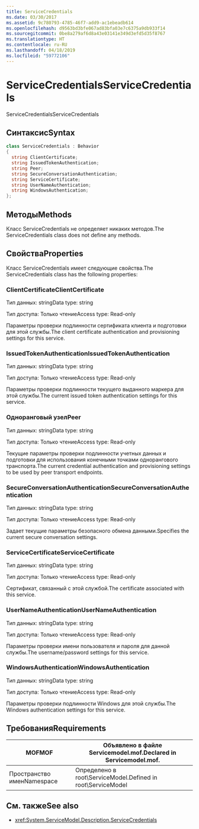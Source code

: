 ```yaml
---
title: ServiceCredentials
ms.date: 03/30/2017
ms.assetid: 9c780793-4785-46f7-add9-ac1ebeadb614
ms.openlocfilehash: d9563bd3bfe067ad83bfa03e7c6375a9db933f14
ms.sourcegitcommit: 0be8a279af6d8a43e03141e349d3efd5d35f8767
ms.translationtype: HT
ms.contentlocale: ru-RU
ms.lasthandoff: 04/18/2019
ms.locfileid: "59772106"
---
```

# <a name="servicecredentials"></a><span data-ttu-id="8ff88-102">ServiceCredentials</span><span class="sxs-lookup"><span data-stu-id="8ff88-102">ServiceCredentials</span></span>
<span data-ttu-id="8ff88-103">ServiceCredentials</span><span class="sxs-lookup"><span data-stu-id="8ff88-103">ServiceCredentials</span></span>  
  
## <a name="syntax"></a><span data-ttu-id="8ff88-104">Синтаксис</span><span class="sxs-lookup"><span data-stu-id="8ff88-104">Syntax</span></span>  
  
```csharp
class ServiceCredentials : Behavior  
{  
  string ClientCertificate;  
  string IssuedTokenAuthentication;  
  string Peer;  
  string SecureConversationAuthentication;  
  string ServiceCertificate;  
  string UserNameAuthentication;  
  string WindowsAuthentication;  
};  
```  
  
## <a name="methods"></a><span data-ttu-id="8ff88-105">Методы</span><span class="sxs-lookup"><span data-stu-id="8ff88-105">Methods</span></span>  
 <span data-ttu-id="8ff88-106">Класс ServiceCredentials не определяет никаких методов.</span><span class="sxs-lookup"><span data-stu-id="8ff88-106">The ServiceCredentials class does not define any methods.</span></span>  
  
## <a name="properties"></a><span data-ttu-id="8ff88-107">Свойства</span><span class="sxs-lookup"><span data-stu-id="8ff88-107">Properties</span></span>  
 <span data-ttu-id="8ff88-108">Класс ServiceCredentials имеет следующие свойства.</span><span class="sxs-lookup"><span data-stu-id="8ff88-108">The ServiceCredentials class has the following properties:</span></span>  
  
### <a name="clientcertificate"></a><span data-ttu-id="8ff88-109">ClientCertificate</span><span class="sxs-lookup"><span data-stu-id="8ff88-109">ClientCertificate</span></span>  
 <span data-ttu-id="8ff88-110">Тип данных: string</span><span class="sxs-lookup"><span data-stu-id="8ff88-110">Data type: string</span></span>  
  
 <span data-ttu-id="8ff88-111">Тип доступа: Только чтение</span><span class="sxs-lookup"><span data-stu-id="8ff88-111">Access type: Read-only</span></span>  
  
 <span data-ttu-id="8ff88-112">Параметры проверки подлинности сертификата клиента и подготовки для этой службы.</span><span class="sxs-lookup"><span data-stu-id="8ff88-112">The client certificate authentication and provisioning settings for this service.</span></span>  
  
### <a name="issuedtokenauthentication"></a><span data-ttu-id="8ff88-113">IssuedTokenAuthentication</span><span class="sxs-lookup"><span data-stu-id="8ff88-113">IssuedTokenAuthentication</span></span>  
 <span data-ttu-id="8ff88-114">Тип данных: string</span><span class="sxs-lookup"><span data-stu-id="8ff88-114">Data type: string</span></span>  
  
 <span data-ttu-id="8ff88-115">Тип доступа: Только чтение</span><span class="sxs-lookup"><span data-stu-id="8ff88-115">Access type: Read-only</span></span>  
  
 <span data-ttu-id="8ff88-116">Параметры проверки подлинности текущего выданного маркера для этой службы.</span><span class="sxs-lookup"><span data-stu-id="8ff88-116">The current issued token authentication settings for this service.</span></span>  
  
### <a name="peer"></a><span data-ttu-id="8ff88-117">Одноранговый узел</span><span class="sxs-lookup"><span data-stu-id="8ff88-117">Peer</span></span>  
 <span data-ttu-id="8ff88-118">Тип данных: string</span><span class="sxs-lookup"><span data-stu-id="8ff88-118">Data type: string</span></span>  
  
 <span data-ttu-id="8ff88-119">Тип доступа: Только чтение</span><span class="sxs-lookup"><span data-stu-id="8ff88-119">Access type: Read-only</span></span>  
  
 <span data-ttu-id="8ff88-120">Текущие параметры проверки подлинности учетных данных и подготовки для использования конечными точками однорангового транспорта.</span><span class="sxs-lookup"><span data-stu-id="8ff88-120">The current credential authentication and provisioning settings to be used by peer transport endpoints.</span></span>  
  
### <a name="secureconversationauthentication"></a><span data-ttu-id="8ff88-121">SecureConversationAuthentication</span><span class="sxs-lookup"><span data-stu-id="8ff88-121">SecureConversationAuthentication</span></span>  
 <span data-ttu-id="8ff88-122">Тип данных: string</span><span class="sxs-lookup"><span data-stu-id="8ff88-122">Data type: string</span></span>  
  
 <span data-ttu-id="8ff88-123">Тип доступа: Только чтение</span><span class="sxs-lookup"><span data-stu-id="8ff88-123">Access type: Read-only</span></span>  
  
 <span data-ttu-id="8ff88-124">Задает текущие параметры безопасного обмена данными.</span><span class="sxs-lookup"><span data-stu-id="8ff88-124">Specifies the current secure conversation settings.</span></span>  
  
### <a name="servicecertificate"></a><span data-ttu-id="8ff88-125">ServiceCertificate</span><span class="sxs-lookup"><span data-stu-id="8ff88-125">ServiceCertificate</span></span>  
 <span data-ttu-id="8ff88-126">Тип данных: string</span><span class="sxs-lookup"><span data-stu-id="8ff88-126">Data type: string</span></span>  
  
 <span data-ttu-id="8ff88-127">Тип доступа: Только чтение</span><span class="sxs-lookup"><span data-stu-id="8ff88-127">Access type: Read-only</span></span>  
  
 <span data-ttu-id="8ff88-128">Сертификат, связанный с этой службой.</span><span class="sxs-lookup"><span data-stu-id="8ff88-128">The certificate associated with this service.</span></span>  
  
### <a name="usernameauthentication"></a><span data-ttu-id="8ff88-129">UserNameAuthentication</span><span class="sxs-lookup"><span data-stu-id="8ff88-129">UserNameAuthentication</span></span>  
 <span data-ttu-id="8ff88-130">Тип данных: string</span><span class="sxs-lookup"><span data-stu-id="8ff88-130">Data type: string</span></span>  
  
 <span data-ttu-id="8ff88-131">Тип доступа: Только чтение</span><span class="sxs-lookup"><span data-stu-id="8ff88-131">Access type: Read-only</span></span>  
  
 <span data-ttu-id="8ff88-132">Параметры проверки имени пользователя и пароля для данной службы.</span><span class="sxs-lookup"><span data-stu-id="8ff88-132">The username/password settings for this service.</span></span>  
  
### <a name="windowsauthentication"></a><span data-ttu-id="8ff88-133">WindowsAuthentication</span><span class="sxs-lookup"><span data-stu-id="8ff88-133">WindowsAuthentication</span></span>  
 <span data-ttu-id="8ff88-134">Тип данных: string</span><span class="sxs-lookup"><span data-stu-id="8ff88-134">Data type: string</span></span>  
  
 <span data-ttu-id="8ff88-135">Тип доступа: Только чтение</span><span class="sxs-lookup"><span data-stu-id="8ff88-135">Access type: Read-only</span></span>  
  
 <span data-ttu-id="8ff88-136">Параметры проверки подлинности Windows для этой службы.</span><span class="sxs-lookup"><span data-stu-id="8ff88-136">The Windows authentication settings for this service.</span></span>  
  
## <a name="requirements"></a><span data-ttu-id="8ff88-137">Требования</span><span class="sxs-lookup"><span data-stu-id="8ff88-137">Requirements</span></span>  
  
|<span data-ttu-id="8ff88-138">MOF</span><span class="sxs-lookup"><span data-stu-id="8ff88-138">MOF</span></span>|<span data-ttu-id="8ff88-139">Объявлено в файле Servicemodel.mof.</span><span class="sxs-lookup"><span data-stu-id="8ff88-139">Declared in Servicemodel.mof.</span></span>|  
|---------|-----------------------------------|  
|<span data-ttu-id="8ff88-140">Пространство имен</span><span class="sxs-lookup"><span data-stu-id="8ff88-140">Namespace</span></span>|<span data-ttu-id="8ff88-141">Определено в root\ServiceModel.</span><span class="sxs-lookup"><span data-stu-id="8ff88-141">Defined in root\ServiceModel</span></span>|  
  
## <a name="see-also"></a><span data-ttu-id="8ff88-142">См. также</span><span class="sxs-lookup"><span data-stu-id="8ff88-142">See also</span></span>

- <xref:System.ServiceModel.Description.ServiceCredentials>
